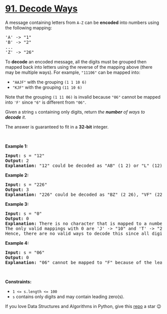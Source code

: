 # [91. Decode Ways][title]

<p>A message containing letters from <code>A-Z</code> can be <strong>encoded</strong> into numbers using the following mapping:</p>
<pre>'A' -&gt; "1"
'B' -&gt; "2"
...
'Z' -&gt; "26"
</pre>
<p>To <strong>decode</strong> an encoded message, all the digits must be grouped then mapped back into letters using the reverse of the mapping above (there may be multiple ways). For example, <code>"11106"</code> can be mapped into:</p>
<ul>
<li><code>"AAJF"</code> with the grouping <code>(1 1 10 6)</code></li>
<li><code>"KJF"</code> with the grouping <code>(11 10 6)</code></li>
</ul>
<p>Note that the grouping <code>(1 11 06)</code> is invalid because <code>"06"</code> cannot be mapped into <code>'F'</code> since <code>"6"</code> is different from <code>"06"</code>.</p>
<p>Given a string <code>s</code> containing only digits, return <em>the <strong>number</strong> of ways to <strong>decode</strong> it</em>.</p>
<p>The answer is guaranteed to fit in a <strong>32-bit</strong> integer.</p>
<p> </p>
<p><strong>Example 1:</strong></p>
<pre><strong>Input:</strong> s = "12"
<strong>Output:</strong> 2
<strong>Explanation:</strong> "12" could be decoded as "AB" (1 2) or "L" (12).
</pre>
<p><strong>Example 2:</strong></p>
<pre><strong>Input:</strong> s = "226"
<strong>Output:</strong> 3
<strong>Explanation:</strong> "226" could be decoded as "BZ" (2 26), "VF" (22 6), or "BBF" (2 2 6).
</pre>
<p><strong>Example 3:</strong></p>
<pre><strong>Input:</strong> s = "0"
<strong>Output:</strong> 0
<strong>Explanation:</strong> There is no character that is mapped to a number starting with 0.
The only valid mappings with 0 are 'J' -&gt; "10" and 'T' -&gt; "20", neither of which start with 0.
Hence, there are no valid ways to decode this since all digits need to be mapped.
</pre>
<p><strong>Example 4:</strong></p>
<pre><strong>Input:</strong> s = "06"
<strong>Output:</strong> 0
<strong>Explanation:</strong> "06" cannot be mapped to "F" because of the leading zero ("6" is different from "06").
</pre>
<p> </p>
<p><strong>Constraints:</strong></p>
<ul>
<li><code>1 &lt;= s.length &lt;= 100</code></li>
<li><code>s</code> contains only digits and may contain leading zero(s).</li>
</ul>


If you love Data Structures and Algorithms in Python, give this [repo][me] a star :wink:

[title]: https://leetcode.com/problems/decode-ways
[me]: https://github.com/bumblebee211196/awesome-python-leetcode